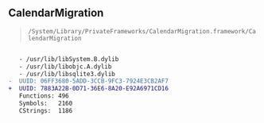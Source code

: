 ## CalendarMigration

> `/System/Library/PrivateFrameworks/CalendarMigration.framework/CalendarMigration`

```diff

   - /usr/lib/libSystem.B.dylib
   - /usr/lib/libobjc.A.dylib
   - /usr/lib/libsqlite3.dylib
-  UUID: 06FF3680-5ADD-3CCB-9FC3-7924E3CB2AF7
+  UUID: 7883A22B-0D71-36E6-8A20-E92A6971CD16
   Functions: 496
   Symbols:   2160
   CStrings:  1186

```
